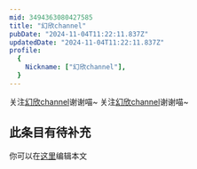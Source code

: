 ```yaml
---
mid: 3494363080427585
title: "幻欣channel"
pubDate: "2024-11-04T11:22:11.837Z"
updatedDate: "2024-11-04T11:22:11.837Z"
profile:
  {
    Nickname: ["幻欣channel"],
  }
---
```


关注[幻欣channel](https://space.bilibili.com/3494363080427585)谢谢喵~ 关注[幻欣channel](https://space.bilibili.com/3494363080427585)谢谢喵~

## 此条目有待补充
你可以在[这里](https://github.com/Yuhanawa/VTuber.ICU-Content/edit/master/v/幻欣channel/index.md)编辑本文
